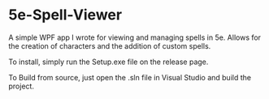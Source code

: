 # 5e-Spell-Viewer
A simple WPF app I wrote for viewing and managing spells in 5e. Allows for the creation of characters and the addition of custom spells.

To install, simply run the Setup.exe file on the release page.

To Build from source, just open the .sln file in Visual Studio and build the project.
